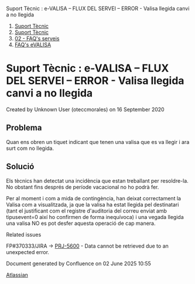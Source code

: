 Suport Tècnic : e-VALISA – FLUX DEL SERVEI – ERROR - Valisa llegida canvi a no llegida  

1.  [Suport Tècnic](index.md)
2.  [Suport Tècnic](13893782.md)
3.  [02 - FAQ's serveis](26313393.md)
4.  [FAQ's eVALISA](28705569.md)

Suport Tècnic : e-VALISA – FLUX DEL SERVEI – ERROR - Valisa llegida canvi a no llegida
======================================================================================

Created by Unknown User (oteccmorales) on 16 September 2020

Problema
--------

Quan ens obren un tiquet indicant que tenen una valisa que es va llegir i ara surt com no llegida.

Solució
-------

Els tècnics han detectat una incidència que estan treballant per resoldre-la. No obstant fins després de període vacacional no ho podrà fer.

  

Per al moment i com a mida de contingència, han deixat correctament la Valisa com a visualitzada, ja que la valisa ha estat llegida pel destinatari (tant el justificant com el registre d'auditoria del correu enviat amb tipusevent=0 així ho confirmen de forma inequívoca) i una vegada llegida una valisa NO es pot desfer aquesta operació de cap manera.

  

Related issues

FP#370333/JIRA -> [PRJ-5600](https://contacte.aoc.cat/browse/PRJ-5600?src=confmacro) - Data cannot be retrieved due to an unexpected error.

Document generated by Confluence on 02 June 2025 10:55

[Atlassian](http://www.atlassian.com/)